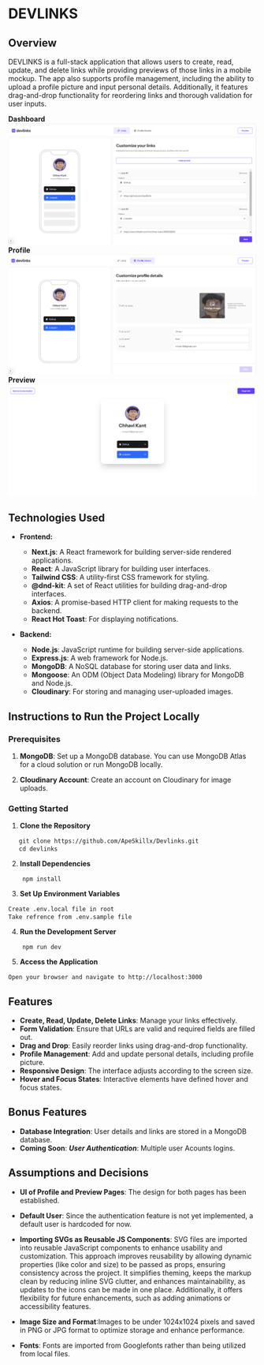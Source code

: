 # DEVLINKS

## Overview

DEVLINKS is a full-stack application that allows users to create, read, update, and delete links while providing previews of those links in a mobile mockup. The app also supports profile management, including the ability to upload a profile picture and input personal details. Additionally, it features drag-and-drop functionality for reordering links and thorough validation for user inputs.

**Dashboard**
![Dashboard](./screenshots/dashboard.PNG)
**Profile**
![Profile](./screenshots/Profile%20Details.PNG)
**Preview**
![Preview](./screenshots/Preview.PNG)

## Technologies Used

- **Frontend:**
  - **Next.js**: A React framework for building server-side rendered applications.
  - **React**: A JavaScript library for building user interfaces.
  - **Tailwind CSS**: A utility-first CSS framework for styling.
  - **@dnd-kit**: A set of React utilities for building drag-and-drop interfaces.
  - **Axios**: A promise-based HTTP client for making requests to the backend.
  - **React Hot Toast**: For displaying notifications.

- **Backend:**
  - **Node.js**: JavaScript runtime for building server-side applications.
  - **Express.js**: A web framework for Node.js.
  - **MongoDB**: A NoSQL database for storing user data and links.
  - **Mongoose**: An ODM (Object Data Modeling) library for MongoDB and Node.js.
  - **Cloudinary**: For storing and managing user-uploaded images.

## Instructions to Run the Project Locally

### Prerequisites

1. **MongoDB**: Set up a MongoDB database. You can use MongoDB Atlas for a cloud solution or run MongoDB locally.

2. **Cloudinary Account**: Create an account on Cloudinary for image uploads.

### Getting Started

1. **Clone the Repository**
```
   git clone https://github.com/ApeSkillx/Devlinks.git
   cd devlinks
```
2. **Install Dependencies**
```
    npm install
```
3. **Set Up Environment Variables**
```
Create .env.local file in root
Take refrence from .env.sample file
```
4. **Run the Development Server**
```
    npm run dev
```
5. **Access the Application**
```
Open your browser and navigate to http://localhost:3000
```
## Features

- **Create, Read, Update, Delete Links**: Manage your links effectively.
- **Form Validation**: Ensure that URLs are valid and required fields are filled out.
- **Drag and Drop**: Easily reorder links using drag-and-drop functionality.
- **Profile Management**: Add and update personal details, including profile picture.
- **Responsive Design**: The interface adjusts according to the screen size.
- **Hover and Focus States**: Interactive elements have defined hover and focus states.

## Bonus Features

- **Database Integration**: User details and links are stored in a MongoDB database.
- **Coming Soon**:
***User Authentication***: Multiple user Acounts logins.


## Assumptions and Decisions
- **UI of Profile and Preview Pages**: The design for both pages has been established.

- **Default User**: Since the authentication feature is not yet implemented, a default user is hardcoded for now.

- **Importing SVGs as Reusable JS Components**: SVG files are imported into reusable JavaScript components to enhance usability and customization. This approach improves reusability by allowing dynamic properties (like color and size) to be passed as props, ensuring consistency across the project. It simplifies theming, keeps the markup clean by reducing inline SVG clutter, and enhances maintainability, as updates to the icons can be made in one place. Additionally, it offers flexibility for future enhancements, such as adding animations or accessibility features.

- **Image Size and Format**:Images to be under 1024x1024 pixels and saved in PNG or JPG format to optimize storage and enhance performance.

- **Fonts**: Fonts are imported from Googlefonts rather than being utilized from local files.
